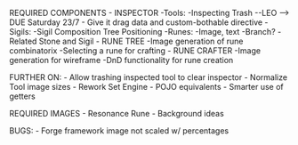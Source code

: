 


REQUIRED COMPONENTS
	- INSPECTOR
		-Tools:
			-Inspecting Trash --LEO --> DUE Saturday 23/7 
				- Give it drag data and custom-bothable directive
		-Sigils:
			-Sigil Composition Tree Positioning
		-Runes:
			-Image, text
			-Branch?
			-Related Stone and Sigil
	- RUNE TREE
		-Image generation of rune combinatorix
		-Selecting a rune for crafting
	- RUNE CRAFTER
		-Image generation for wireframe
		-DnD functionality for rune creation		


FURTHER ON:
	- Allow trashing inspected tool to clear inspector
	- Normalize Tool image sizes
	- Rework Set Engine
		- POJO equivalents
		- Smarter use of getters

REQUIRED IMAGES
	- Resonance Rune
	- Background ideas

BUGS:
	- Forge framework image not scaled w/ percentages
